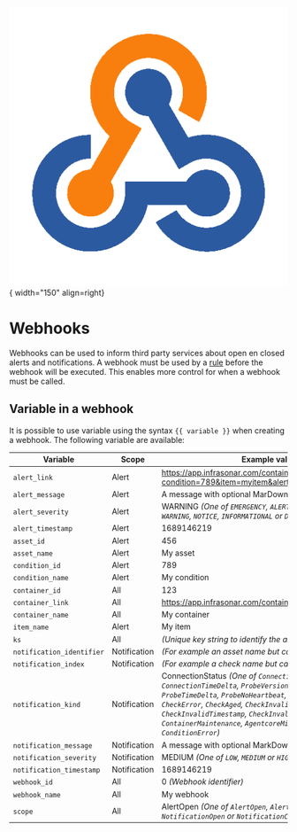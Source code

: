 ![Webhooks](../images/webhooks.png){ width="150" align=right}

# Webhooks

Webhooks can be used to inform third party services about open en closed alerts and notifications. A webhook must be used by a [rule](./rules.md) before the webhook will be executed. This enables more control for when a webhook must be called.


## Variable in a webhook

It is possible to use variable using the syntax `{{ variable }}` when creating a webhook. The following variable are available:

Variable                    | Scope         | Example value
--------------------------- | ------------- | -------------
`alert_link`                | Alert         | https://app.infrasonar.com/container/123/asset/456/alert?condition=789&item=myitem&alert=1689146219
`alert_message`             | Alert         | A message with optional MarDown syntax.
`alert_severity`            | Alert         | WARNING _(One of `EMERGENCY`, `ALERT`, `CRITICAL`, `ERROR`, `WARNING`, `NOTICE`, `INFORMATIONAL` or `DEBUG`)_
`alert_timestamp`           | Alert         | 1689146219
`asset_id`                  | Alert         | 456
`asset_name`                | Alert         | My asset
`condition_id`              | Alert         | 789
`condition_name`            | Alert         | My condition
`container_id`              | All           | 123
`container_link`            | All           | https://app.infrasonar.com/container/123
`container_name`            | All           | My container
`item_name`                 | Alert         | My item
`ks`                        | All           | _(Unique key string to identify the alert of notification)_
`notification_identifier`   | Notification  | _(For example an asset name but can be nil)_
`notification_index`        | Notification  | _(For example a check name but can be nil)_
`notification_kind`         | Notification  | ConnectionStatus _(One of `ConnectionStatus`, `ConnectionTimeDelta`, `ProbeVersion`, `ProbeMissing`, `ProbeTimeDelta`, `ProbeNoHeartbeat`, `CheckMissing`, `CheckError`, `CheckAged`, `CheckInvalidResult`, `CheckInvalidTimestamp`, `CheckInvalidData`, `ContainerMaintenance`, `AgentcoreMissing` or `ConditionError`)_
`notification_message`      | Notification  | A message with optional MarkDown syntax.
`notification_severity`     | Notification  | MEDIUM _(One of `LOW`, `MEDIUM` or `HIGH`)_
`notification_timestamp`    | Notification  | 1689146219
`webhook_id`                | All           | 0 _(Webhook identifier)_
`webhook_name`              | All           | My webhook
`scope`                     | All           | AlertOpen _(One of `AlertOpen`, `AlertClose`, `NotificationOpen` or `NotificationClose`)_
